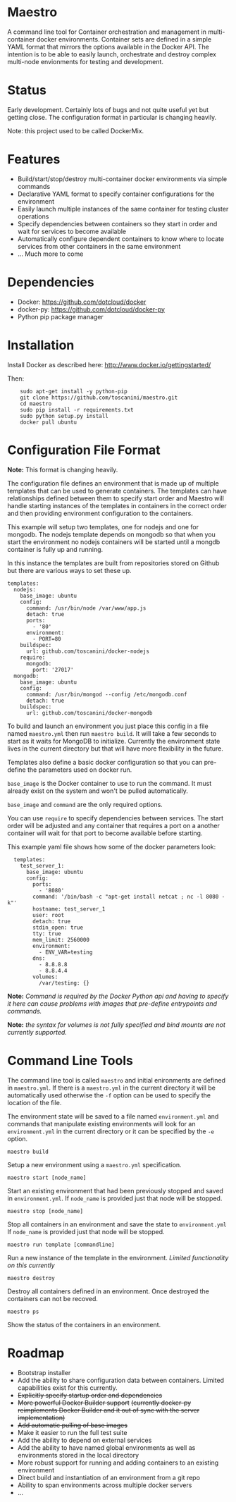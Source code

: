Maestro
============

A command line tool for Container orchestration and management in multi-container docker environments. Container sets are defined in a simple YAML format that mirrors the options available in the Docker API. The intention is to be able to easily launch, orchestrate and destroy complex multi-node envionments for testing and development.


Status
======

Early development. Certainly lots of bugs and not quite useful yet but getting close. The configuration format in particular is changing heavily.

Note: this project used to be called DockerMix.

Features
========

- Build/start/stop/destroy multi-container docker environments via simple commands
- Declarative YAML format to specify container configurations for the environment
- Easily launch multiple instances of the same container for testing cluster operations
- Specify dependencies between containers so they start in order and wait for services to become available
- Automatically configure dependent containers to know where to locate services from other containers in the same environment
- ... Much more to come

Dependencies
=============

- Docker: https://github.com/dotcloud/docker
- docker-py: https://github.com/dotcloud/docker-py
- Python pip package manager

Installation
============

Install Docker as described here: http://www.docker.io/gettingstarted/

Then:
```
    sudo apt-get install -y python-pip
    git clone https://github.com/toscanini/maestro.git
    cd maestro
    sudo pip install -r requirements.txt 
    sudo python setup.py install
    docker pull ubuntu
```

Configuration File Format
=========================

**Note:** This format is changing heavily.

The configuration file defines an environment that is made up of multiple templates that can be used to generate containers. The templates can have relationships defined between them to specify start order and Maestro will handle starting instances of the templates in containers in the correct order and then providing environment configuration to the containers.

This example will setup two templates, one for nodejs and one for mongodb. The nodejs template depends on mongodb so that when you start the environment no nodejs containers will be started until a mongdb container is fully up and running.

In this instance the templates are built from repositories stored on Github but there are various ways to set these up.

```
templates:
  nodejs: 
    base_image: ubuntu
    config:
      command: /usr/bin/node /var/www/app.js
      detach: true
      ports: 
        - '80'  
      environment:
        - PORT=80
    buildspec:
      url: github.com/toscanini/docker-nodejs
    require:
      mongodb: 
        port: '27017'
  mongodb:     
    base_image: ubuntu
    config:
      command: /usr/bin/mongod --config /etc/mongodb.conf
      detach: true
    buildspec:
      url: github.com/toscanini/docker-mongodb
```

To build and launch an environment you just place this config in a file named `maestro.yml` then run `maestro build`. It will take a few seconds to start as it waits for MongoDB to initialize. Currently the environment state lives in the current directory but that will have more flexibility in the future.

Templates also define a basic docker configuration so that you can pre-define the parameters used on docker run.

`base_image` is the Docker container to use to run the command. It must already exist on the system and won't be pulled automatically.

`base_image` and `command` are the only required options. 

You can use `require` to specify dependencies between services. The start order will be adjusted and any container that requires a port on a another container will wait for that port to become available before starting.

This example yaml file shows how some of the docker parameters look:

```
  templates:
    test_server_1:
      base_image: ubuntu
      config:
        ports: 
          - '8080' 
        command: '/bin/bash -c "apt-get install netcat ; nc -l 8080 -k"' 
        hostname: test_server_1 
        user: root
        detach: true
        stdin_open: true
        tty: true
        mem_limit: 2560000
        environment: 
          - ENV_VAR=testing
        dns: 
          - 8.8.8.8
          - 8.8.4.4
        volumes: 
          /var/testing: {}
```

**Note:** *Command is required by the Docker Python api and having to specify it here can cause problems with images that pre-define entrypoints and commands.*

**Note:** *the syntax for volumes is not fully specified and bind mounts are not currently supported.*

Command Line Tools
===

The command line tool is called `maestro` and initial enironments are defined in `maestro.yml`. If there is a `maestro.yml` in the current directory it will be automatically used otherwise the `-f` option can be used to specify the location of the file.

The environment state will be saved to a file named `environment.yml` and commands that manipulate existing environments will look for an `environment.yml` in the current directory or it can be specified by the `-e` option.

`maestro build`

Setup a new environment using a `maestro.yml` specification.

`maestro start [node_name]`

Start an existing environment that had been previously stopped and saved in `environment.yml`. If `node_name` is provided just that node will be stopped.

`maestro stop [node_name]`

Stop all containers in an environment and save the state to `environment.yml` If `node_name` is provided just that node will be stopped.

`maestro run template [commandline]`

Run a new instance of the template in the environment. *Limited functionality on this currently*

`maestro destroy`

Destroy all containers defined in an environment. Once destroyed the containers can not be recoved.

`maestro ps`

Show the status of the containers in an environment.

Roadmap
====

- Bootstrap installer
- Add the ability to share configuration data between containers. Limited capabilities exist for this currently.
- ~~Explicitly specify startup order and dependencies~~
- ~~More powerful Docker Builder support~~ ~~(currently docker-py reimplements Docker Builder and it out of sync with the server implementation)~~
- ~~Add automatic pulling of base images~~
- Make it easier to run the full test suite
- Add the ability to depend on external services
- Add the ability to have named global environments as well as environments stored in the local directory
- More robust support for running and adding containers to an existing environment
- Direct build and instantiation of an environment from a git repo
- Ability to span environments across multiple docker servers
- ...